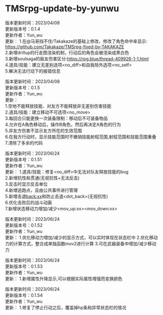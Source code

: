 # TMSrpg-update-by-yunwu
版本更新时间：2023/04/08     
更新版本号：0.1.4   
更新作者：Yun_wu  
更新：
1.在@马哥挡不住/Takakaze的基础上修改，修改了角色命中率显示: https://github.com/Takakaze/TMSrpg-fixed-by-TAKAKAZE   
2.新增drillup的行走图渲染机制，行动后的角色会被渲染成黑白色    
3.新增soulsaga的敌友伤害区分:https://rpg.blue/thread-409926-1-1.html    
4.道具/技能：建立无差别选项<no_diff>和自我除外选项<no_self>  
5.解决无法行动下的报错信息


版本更新时间：2023/04/08     
更新版本号：0.1.5   
更新作者：Yun_wu  
更新：  
1.空地不能释放技能、对友方不能释放非无差别伤害技能   
2.道具/技能：建立移动不可选项<no_move>   
3.每回合只能更换一次装备限制：移动后不可装备物品   
4.允许在A角色移动后，操作B角色，然后再决定A角色的行为  
5.非友方伤害不显示友方所在的生效范围   
6.在我方行动时，显示技能范围时不撤销技能射程范围,射程范围和技能范围重叠   
7.清除了多余的代码


版本更新时间：2023/06/24     
更新版本号：0.1.51   
更新作者：Yun_wu  
更新：
1.道具/技能：修复<no_diff>中无法对队友释放技能的bug   
2.新增抗性和贯通<penetration>(无视抗性+无法反击)   
3.反击时显示反击单位  
4.新增逃跑点，且由公共事件进行管理   
5.新增击退<back:xx>和防止击退<dot_back>(无视抗性)   
6.优化击败后的战斗动画   
7.新增状态移动力增加/减少<mov_up:xx><mov_down:xx>


版本更新时间：2023/06/24     
更新版本号：0.1.52   
更新作者：Yun_wu  
更新：
1.优化移动力增加/减少的显示方式，可以实时体现在状态栏中
2.优化移动力的计算方式，整合成单独函数mov2进行计算
3.可在武器装备中增加/减少移动力

版本更新时间：2023/06/24     
更新版本号：0.1.53   
更新作者：Yun_wu  
更新：
1.新增属性升降显示,可以根据实际属性增强而变换颜色

版本更新时间：2023/06/24     
更新版本号：0.1.54   
更新作者：Yun_wu  
更新：
1.修复了停止行动之后，覆盖掉hp条和异常状态栏的情况
